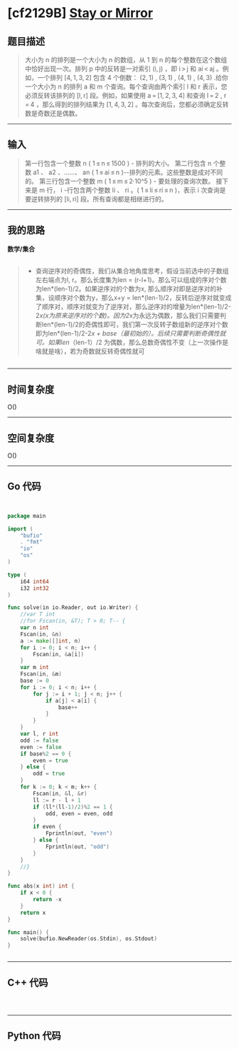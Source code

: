 # [cf2129B] [Stay or Mirror](https://codeforces.com/problemset/problem/2129/B)
## 题目描述 

> 大小为 n 的排列是一个大小为 n 的数组，从 1 到 n 的每个整数在这个数组中恰好出现一次。排列 p 中的反转是一对索引 (i, j) ，即 i > j 和 ai < aj 。例如，一个排列 [4, 1, 3, 2] 包含 4 个倒数： (2, 1) , (3, 1) , (4, 1) , (4, 3) .给你一个大小为 n 的排列 a 和 m 个查询。每个查询由两个索引 l 和 r 表示，您必须反转该排列的 [l, r] 段。例如，如果使用 a = [1, 2, 3, 4] 和查询 l = 2 , r = 4 ，那么得到的排列结果为 [1, 4, 3, 2] 。每次查询后，您都必须确定反转数是奇数还是偶数。

---


## 输入

> 第一行包含一个整数 n ( 1 ≤ n ≤ 1500 ) - 排列的大小。
第二行包含 n 个整数 a1 、 a2 、......、 an ( 1 ≤ ai ≤ n )--排列的元素。这些整数是成对不同的。
第三行包含一个整数 m ( 1 ≤ m ≤ 2·10^5 ) - 要处理的查询次数。
接下来是 m 行， i -行包含两个整数 li 、 ri 。( 1 ≤ li ≤ ri ≤ n )，表示 i 次查询是要逆转排列的 [li, ri] 段。所有查询都是相继进行的。



---

## 我的思路
**数学/集合**

##

> - 查询逆序对的奇偶性，我们从集合地角度思考，假设当前选中的子数组左右端点为l, r。那么长度集为len = (r-l+1)。那么可以组成的序对个数为len*(len-1)/2。如果逆序对的个数为x, 那么顺序对即是逆序对的补集，设顺序对个数为y，那么x+y = len*(len-1)/2，反转后逆序对就变成了顺序对，顺序对就变为了逆序对，那么逆序对的增量为len*(len-1)/2-2*x(x为原来逆序对的个数)。因为2*x为永远为偶数，那么我们只需要判断len*(len-1)/2的奇偶性即可，我们第一次反转子数组新的逆序对个数即为len*(len-1)/2-2*x + base（最初始的）。后续只需要判断奇偶性就可。如果len*（len-1）/2 为偶数，那么总数奇偶性不变（上一次操作是啥就是啥），若为奇数就反转奇偶性就可


##
---

## 时间复杂度

O()

---

## 空间复杂度

O()

---

## Go 代码

```Go


package main

import (
	"bufio"
	. "fmt"
	"io"
	"os"
)

type (
	i64 int64
	i32 int32
)

func solve(in io.Reader, out io.Writer) {
	//var T int
	//for Fscan(in, &T); T > 0; T-- {
	var n int
	Fscan(in, &n)
	a := make([]int, n)
	for i := 0; i < n; i++ {
		Fscan(in, &a[i])
	}
	var m int
	Fscan(in, &m)
	base := 0
	for i := 0; i < n; i++ {
		for j := i + 1; j < n; j++ {
			if a[j] < a[i] {
				base++
			}
		}
	}
	var l, r int
	odd := false
	even := false
	if base%2 == 0 {
		even = true
	} else {
		odd = true
	}
	for k := 0; k < m; k++ {
		Fscan(in, &l, &r)
		ll := r - l + 1
		if (ll*(ll-1)/2)%2 == 1 {
			odd, even = even, odd
		}
		if even {
			Fprintln(out, "even")
		} else {
			Fprintln(out, "odd")
		}
	}
	//}
}

func abs(x int) int {
	if x < 0 {
		return -x
	}
	return x
}

func main() {
	solve(bufio.NewReader(os.Stdin), os.Stdout)
}



```
---

## C++ 代码

```C++




```
---
## Python 代码

```Python



```
